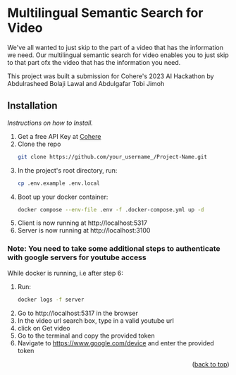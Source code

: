 # Multilingual Semantic Search for Video

We've all wanted to just skip to the part of a video that has the information we need. Our multilingual semantic search for video enables you to just skip to that part ofx the video that has the information you need.

This project was built a submission for Cohere's 2023 AI Hackathon by Abdulrasheed Bolaji Lawal and Abdulgafar Tobi Jimoh


## Installation

_Instructions on how to Install._

1. Get a free API Key at [Cohere](https://cohere.com)
2. Clone the repo
   ```sh
   git clone https://github.com/your_username_/Project-Name.git
   ```
3. In the project's root directory, run:
    ```sh
    cp .env.example .env.local
    ```
4. Boot up your docker container:
   ```sh
   docker compose --env-file .env -f .docker-compose.yml up -d
   ```
5. Client is now running at http://localhost:5317
6. Server is now running at http://localhost:3100

### Note: You need to take some additional steps to authenticate with google servers for youtube access
   While docker is running, i.e after step 6:
 1. Run:
    ```sh
    docker logs -f server
    ```
 2. Go to http://localhost:5317 in the browser
 3. In the video url search box, type in a valid youtube url
 4. click on Get video
 5. Go to the terminal and copy the provided token
 6. Navigate to https://www.google.com/device and enter the provided token

<p align="right">(<a href="#readme-top">back to top</a>)</p>


